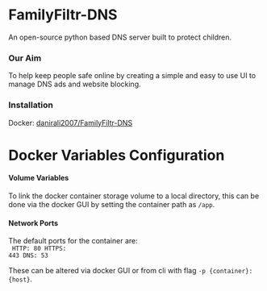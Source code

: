 # FamilyFiltr-DNS
An open-source python based DNS server built to protect children.
### Our Aim
To help keep people safe online by creating a simple and easy to use UI to manage DNS ads and website blocking.

### Installation
Docker: [danirali2007/FamilyFiltr-DNS](https://hub.docker.com/r/danirali2007/familyfiltr-dns)

# Docker Variables Configuration
#### Volume Variables
To link the docker container storage volume to a local directory, this can be done via the docker GUI by setting the container path as `/app`.
#### Network Ports
The default ports for the container are:
<br>
<code>
HTTP: 80
HTTPS: 443
DNS: 53
</code>

These can be altered via docker GUI or from cli with flag `-p {container}:{host}`.

